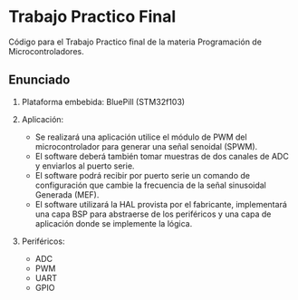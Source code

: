 # Trabajo Practico Final

Código para el Trabajo Practico final de la materia Programación de Microcontroladores.

## Enunciado

1. Plataforma embebida: BluePill (STM32f103)

2. Aplicación:
    - Se realizará una aplicación utilice el módulo de PWM del microcontrolador para generar una señal senoidal (SPWM).
    - El software deberá también tomar muestras de dos canales de ADC y enviarlos al puerto serie.
    - El software podrá recibir por puerto serie un comando de configuración que cambie la frecuencia de la señal sinusoidal Generada (MEF).
    - El software utilizará la HAL provista por el fabricante, implementará una capa BSP para abstraerse de los periféricos y una capa de aplicación donde se implemente la lógica.

3. Periféricos:
    - ADC
    - PWM
    - UART
    - GPIO